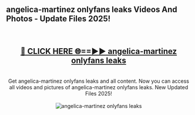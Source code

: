 <h2>angelica-martinez onlyfans leaks Videos And Photos - Update Files 2025!</h2>
<br>
<div align="center">
<h2><a href="https://linkcuts.com/hfmhzwbr" rel="nofollow">🔴 CLICK HERE 🌐==►► angelica-martinez onlyfans leaks</a></h2>
<br>
Get angelica-martinez onlyfans leaks and all content. Now you can access all videos and pictures of angelica-martinez onlyfans leaks. New Updated Files 2025!
<br>
<br>
<a href="https://linkcuts.com/hfmhzwbr" rel="nofollow" data-target="animated-image.originalLink"><img src="https://i.ibb.co.com/WyWwxjT/player-gif2.gif" alt="angelica-martinez onlyfans leaks" style="max-width: 100%; display: inline-block;" data-target="animated-image.originalImage"></a>
</div>
<br>
